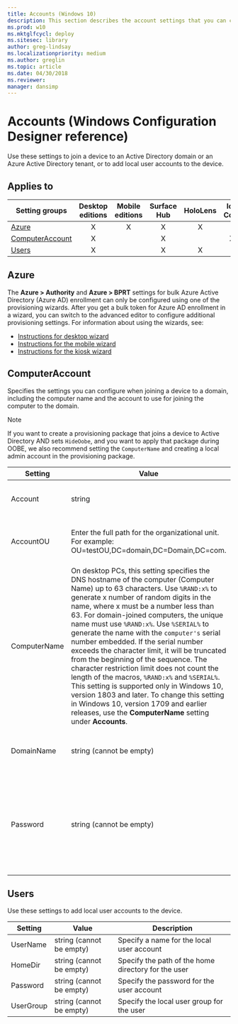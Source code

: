 ```yaml
---
title: Accounts (Windows 10)
description: This section describes the account settings that you can configure in provisioning packages for Windows 10 using Windows Configuration Designer.
ms.prod: w10
ms.mktglfcycl: deploy
ms.sitesec: library
author: greg-lindsay
ms.localizationpriority: medium
ms.author: greglin
ms.topic: article
ms.date: 04/30/2018
ms.reviewer: 
manager: dansimp
---
```


# Accounts (Windows Configuration Designer reference)

Use these settings to join a device to an Active Directory domain or an Azure Active Directory tenant, or to add local user accounts to the device.

## Applies to

| Setting groups | Desktop editions | Mobile editions | Surface Hub | HoloLens | IoT Core |
| --- | :---: | :---: | :---: | :---: | :---: |
| [Azure](#azure) | X | X | X | X |  |
| [ComputerAccount](#computeraccount) | X |   | X |   |  X |
| [Users](#users) | X |  | X | X |  |


## Azure

The **Azure > Authority** and **Azure > BPRT** settings for bulk Azure Active Directory (Azure AD) enrollment can only be configured using one of the provisioning wizards. After you get a bulk token for Azure AD enrollment in a wizard, you can switch to the advanced editor to configure additional provisioning settings. For information about using the wizards, see:

- [Instructions for desktop wizard](../provisioning-packages/provision-pcs-for-initial-deployment.md)
- [Instructions for the mobile wizard](../mobile-devices/provisioning-configure-mobile.md)
- [Instructions for the kiosk wizard](../kiosk-single-app.md#wizard)

## ComputerAccount

Specifies the settings you can configure when joining a device to a domain, including the computer name and the account to use for joining the computer to the domain.

>[!NOTE]
>If you want to create a provisioning package that joins a device to Active Directory AND sets `HideOobe`, and you want to apply that package during OOBE, we also recommend setting the `ComputerName` and creating a local admin account in the provisioning package.

| Setting | Value | Description |
| --- | --- | --- |
| Account | string  | Account to use to join computer to domain  |
| AccountOU | Enter the full path for the organizational unit. For example: OU=testOU,DC=domain,DC=Domain,DC=com.  | Name of organizational unit for the computer account  |
| ComputerName | On desktop PCs, this setting specifies the DNS hostname of the computer (Computer Name) up to 63 characters. Use `%RAND:x%` to generate x number of random digits in the name, where x must be a number less than 63. For domain-joined computers, the unique name must use `%RAND:x%`. Use `%SERIAL%` to generate the name with the `computer's` serial number embedded. If the serial number exceeds the character limit, it will be truncated from the beginning of the sequence. The character restriction limit does not count the length of the macros, `%RAND:x%` and `%SERIAL%`. This setting is supported only in Windows 10, version 1803 and later. To change this setting in Windows 10, version 1709 and earlier releases, use the **ComputerName** setting under **Accounts**. | Specifies the name of the Windows device (computer name on PCs)  |
| DomainName | string (cannot be empty) | Specify the name of the domain that the device will join  |
| Password | string (cannot be empty) | Corresponds to the password of the user account that's authorized to join the computer account to the domain.  |

## Users

Use these settings to add local user accounts to the device.

| Setting | Value | Description |
| --- | --- | --- |
| UserName | string (cannot be empty)  | Specify a name for the local user account  |
| HomeDir | string (cannot be empty) | Specify the path of the home directory for the user |
| Password | string (cannot be empty)  | Specify the password for the user account |
| UserGroup | string (cannot be empty) | Specify the local user group for the user |
